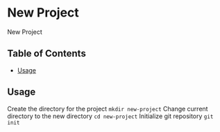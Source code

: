 # New Project

New Project

## Table of Contents

- [Usage](#usage)

## Usage

Create the directory for the project `mkdir new-project`
Change current directory to the new directory `cd new-project`
Initialize git repository `git init`
